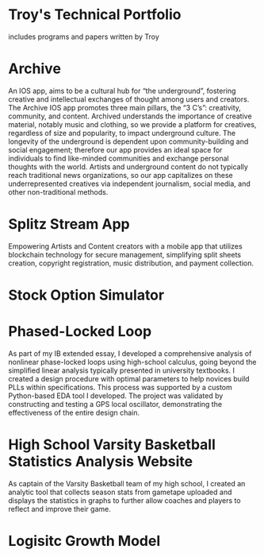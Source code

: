 # Troy's Technical Portfolio
includes programs and papers written by Troy

# Archive

An IOS app, aims to be a cultural hub for “the underground”, fostering creative and intellectual exchanges of thought among users and creators. The Archive IOS app promotes three main pillars, the “3 C’s”: creativity, community, and content. Archived understands the importance of creative material, notably music and clothing, so we provide a platform for creatives, regardless of size and popularity, to impact underground culture. The longevity of the underground is dependent upon community-building and social engagement; therefore our app provides an ideal space for individuals to find like-minded communities and exchange personal thoughts with the world. Artists and underground content do not typically reach traditional news organizations, so our app capitalizes on these underrepresented creatives via independent journalism, social media, and other non-traditional methods.

# Splitz Stream App

Empowering Artists and Content creators with a mobile app that utilizes blockchain technology for secure management, simplifying split sheets creation, copyright registration, music distribution, and payment collection.

# Stock Option Simulator 

# Phased-Locked Loop

As part of my IB extended essay, I developed a comprehensive analysis of nonlinear phase-locked loops using high-school calculus, going beyond the simplified linear analysis typically presented in university textbooks. I created a design procedure with optimal parameters to help novices build PLLs within specifications. This process was supported by a custom Python-based EDA tool I developed. The project was validated by constructing and testing a GPS local oscillator, demonstrating the effectiveness of the entire design chain.

# High School Varsity Basketball Statistics Analysis Website

As captain of the Varsity Basketball team of my high school, I created an analytic tool that collects season stats from gametape uploaded and displays the statistics in graphs to further allow coaches and players to reflect and improve their game. 

# Logisitc Growth Model
